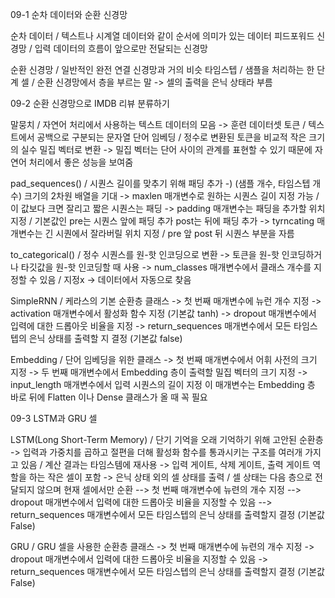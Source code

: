 09-1 순차 데이터와 순환 신경망  

순차 데이터 / 텍스트나 시계열 데이터와 같이 순서에 의미가 있는 데이터
피드포워드 신경망 / 입력 데이터의 흐름이 앞으로만 전달되는 신경망

순환 신경망 / 일반적인 완전 연결 신경망과 거의 비슷 
타임스텝 / 샘플을 처리하는 한 단계
셀 / 순환 신경망에서 층을 부르는 말 
-> 셀의 출력을 은닉 상태라 부름 

09-2 순환 신경망으로 IMDB 리뷰 분류하기

말뭉치 / 자연어 처리에서 사용하는 텍스트 데이터의 모음 -> 훈련 데이터셋
토큰 / 텍스트에서 공백으로 구분되는 문자열 
단어 임베딩 / 정수로 변환된 토큰을 비교적 작은 크기의 실수 밀집 벡터로 변환 
-> 밀집 벡터는 단어 사이의 관계를 표현할 수 있기 때문에 자연어 처리에서 좋은 성능을 보여줌 

pad_sequences() / 시퀀스 길이를 맞추기 위해 패딩 추가 -) (샘플 개수, 타임스텝 개수) 크기의 2차원 배열을 기대
-> maxlen 매개변수로 원하는 시퀀스 길이 지정 가능 / 이 값보다 크면 잘리고 짧은 시퀀스는 패딩 
-> padding 매개변수는 패딩을 추가할 위치 지정 / 기본값인 pre는 시퀀스 앞에 패딩 추가 post는 뒤에 패딩 추가
-> tyrncating 매개변수는 긴 시퀀에서 잘라버릴 위치 지정 / pre 앞 post 뒤 시퀀스 부분을 자름 

to_categorical() / 정수 시퀀스를 원-핫 인코딩으로 변환 
-> 토큰을 원-핫 인코딩하거나 타깃값을 원-핫 인코딩할 때 사용 
-> num_classes 매개변수에서 클래스 개수를 지정할 수 있음 / 지정x -> 데이터에서 자동으로 찾음 

SimpleRNN / 케라스의 기본 순환층 클래스 
-> 첫 번째 매개변수에 뉴런 개수 지정 
-> activation 매개변수에서 활성화 함수 지정 (기본값 tanh)
-> dropout 매개변수에서 입력에 대한 드롭아웃 비율을 지정
-> return_sequences 매개변수에서 모든 타임스텝의 은닉 상태를 출력할 지 결정 (기본값 false)

Embedding / 단어 임베딩을 위한 클래스 
-> 첫 번째 매개변수에서 어휘 사전의 크기 지정 
-> 두 번째 매개변수에서 Embedding 층이 출력할 밀집 벡터의 크기 지정 
-> input_length 매개변수에서 입력 시퀀스의 길이 지정 이 매개변수는 Embedding 층 바로 뒤에 Flatten 이나 Dense 클래스가 올 때 꼭 필요 

09-3 LSTM과 GRU 셀

LSTM(Long Short-Term Memory) / 단기 기억을 오래 기억하기 위해  고안된 순환층
-> 입력과 가중치를 곱하고 절편을 더해 활성화 함수를 통과시키는 구조를 여러개 가지고 있음 / 계산 결과는 타임스템에 재사용
-> 입력 게이트, 삭제 게이트, 출력 게이트 역할을 하는 작은 셀이 포함
-> 은닉 상태 외의 셀 상태를 출력 / 셀 상태는 다음 층으로 전달되지 않으며 현재 셀에서만 순환 
--> 첫 번째 매개변수에 뉴련의 개수 지정
--> dropout 매개변수에서 입력에 대한 드롭아웃 비율을 지정할 수 있음
--> return_sequences 매개변수에서 모든 타임스텝의 은닉 상태를 출력할지 결정 (기본값 False)

GRU / GRU 셀을 사용한 순환층 클래스 
-> 첫 번째 매개변수에 뉴련의 개수 지정
-> dropout 매개변수에서 입력에 대한 드롭아웃 비율을 지정할 수 있음
-> return_sequences 매개변수에서 모든 타임스텝의 은닉 상태를 출력할지 결정 (기본값 False)
